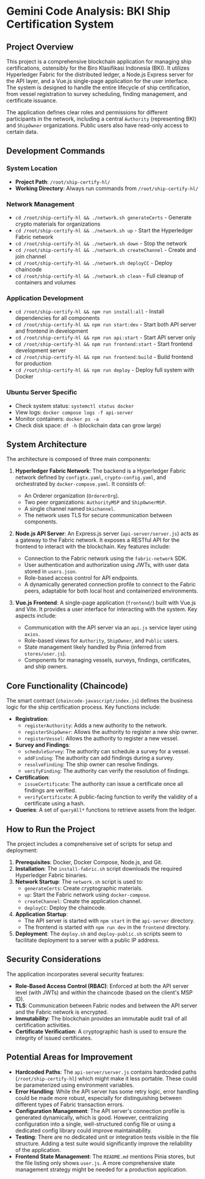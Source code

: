 # Gemini Code Analysis: BKI Ship Certification System

## Project Overview

This project is a comprehensive blockchain application for managing ship certifications, ostensibly for the Biro Klasifikasi Indonesia (BKI). It utilizes Hyperledger Fabric for the distributed ledger, a Node.js Express server for the API layer, and a Vue.js single-page application for the user interface. The system is designed to handle the entire lifecycle of ship certification, from vessel registration to survey scheduling, finding management, and certificate issuance.

The application defines clear roles and permissions for different participants in the network, including a central `Authority` (representing BKI) and `ShipOwner` organizations. Public users also have read-only access to certain data.


## Development Commands

### System Location
- **Project Path**: `/root/ship-certify-hl/`
- **Working Directory**: Always run commands from `/root/ship-certify-hl/`

### Network Management
- `cd /root/ship-certify-hl && ./network.sh generateCerts` - Generate crypto materials for organizations
- `cd /root/ship-certify-hl && ./network.sh up` - Start the Hyperledger Fabric network
- `cd /root/ship-certify-hl && ./network.sh down` - Stop the network
- `cd /root/ship-certify-hl && ./network.sh createChannel` - Create and join channel
- `cd /root/ship-certify-hl && ./network.sh deployCC` - Deploy chaincode
- `cd /root/ship-certify-hl && ./network.sh clean` - Full cleanup of containers and volumes

### Application Development
- `cd /root/ship-certify-hl && npm run install:all` - Install dependencies for all components
- `cd /root/ship-certify-hl && npm run start:dev` - Start both API server and frontend in development
- `cd /root/ship-certify-hl && npm run api:start` - Start API server only
- `cd /root/ship-certify-hl && npm run frontend:start` - Start frontend development server
- `cd /root/ship-certify-hl && npm run frontend:build` - Build frontend for production
- `cd /root/ship-certify-hl && npm run deploy` - Deploy full system with Docker

### Ubuntu Server Specific
- Check system status: `systemctl status docker`
- View logs: `docker compose logs -f api-server`
- Monitor containers: `docker ps -a`
- Check disk space: `df -h` (blockchain data can grow large)


## System Architecture

The architecture is composed of three main components:

1.  **Hyperledger Fabric Network**: The backend is a Hyperledger Fabric network defined by `configtx.yaml`, `crypto-config.yaml`, and orchestrated by `docker-compose.yaml`. It consists of:
    *   An Orderer organization (`OrdererOrg`).
    *   Two peer organizations: `AuthorityMSP` and `ShipOwnerMSP`.
    *   A single channel named `bkichannel`.
    *   The network uses TLS for secure communication between components.

2.  **Node.js API Server**: An Express.js server (`api-server/server.js`) acts as a gateway to the Fabric network. It exposes a RESTful API for the frontend to interact with the blockchain. Key features include:
    *   Connection to the Fabric network using the `fabric-network` SDK.
    *   User authentication and authorization using JWTs, with user data stored in `users.json`.
    *   Role-based access control for API endpoints.
    *   A dynamically generated connection profile to connect to the Fabric peers, adaptable for both local host and containerized environments.

3.  **Vue.js Frontend**: A single-page application (`frontend/`) built with Vue.js and Vite. It provides a user interface for interacting with the system. Key aspects include:
    *   Communication with the API server via an `api.js` service layer using `axios`.
    *   Role-based views for `Authority`, `ShipOwner`, and `Public` users.
    *   State management likely handled by Pinia (inferred from `stores/user.js`).
    *   Components for managing vessels, surveys, findings, certificates, and ship owners.

## Core Functionality (Chaincode)

The smart contract (`chaincode-javascript/index.js`) defines the business logic for the ship certification process. Key functions include:

*   **Registration**:
    *   `registerAuthority`: Adds a new authority to the network.
    *   `registerShipOwner`: Allows the authority to register a new ship owner.
    *   `registerVessel`: Allows the authority to register a new vessel.
*   **Survey and Findings**:
    *   `scheduleSurvey`: The authority can schedule a survey for a vessel.
    *   `addFinding`: The authority can add findings during a survey.
    *   `resolveFinding`: The ship owner can resolve findings.
    *   `verifyFinding`: The authority can verify the resolution of findings.
*   **Certification**:
    *   `issueCertificate`: The authority can issue a certificate once all findings are verified.
    *   `verifyCertificate`: A public-facing function to verify the validity of a certificate using a hash.
*   **Queries**: A set of `queryAll*` functions to retrieve assets from the ledger.

## How to Run the Project

The project includes a comprehensive set of scripts for setup and deployment:

1.  **Prerequisites**: Docker, Docker Compose, Node.js, and Git.
2.  **Installation**: The `install-fabric.sh` script downloads the required Hyperledger Fabric binaries.
3.  **Network Startup**: The `network.sh` script is used to:
    *   `generateCerts`: Create cryptographic materials.
    *   `up`: Start the Fabric network using `docker-compose`.
    *   `createChannel`: Create the application channel.
    *   `deployCC`: Deploy the chaincode.
4.  **Application Startup**:
    *   The API server is started with `npm start` in the `api-server` directory.
    *   The frontend is started with `npm run dev` in the `frontend` directory.
5.  **Deployment**: The `deploy.sh` and `deploy-public.sh` scripts seem to facilitate deployment to a server with a public IP address.

## Security Considerations

The application incorporates several security features:

*   **Role-Based Access Control (RBAC)**: Enforced at both the API server level (with JWTs) and within the chaincode (based on the client's MSP ID).
*   **TLS**: Communication between Fabric nodes and between the API server and the Fabric network is encrypted.
*   **Immutability**: The blockchain provides an immutable audit trail of all certification activities.
*   **Certificate Verification**: A cryptographic hash is used to ensure the integrity of issued certificates.

## Potential Areas for Improvement

*   **Hardcoded Paths**: The `api-server/server.js` contains hardcoded paths (`/root/ship-certify-hl`) which might make it less portable. These could be parameterized using environment variables.
*   **Error Handling**: While the API server has some retry logic, error handling could be made more robust, especially for distinguishing between different types of Fabric transaction errors.
*   **Configuration Management**: The API server's connection profile is generated dynamically, which is good. However, centralizing configuration into a single, well-structured config file or using a dedicated config library could improve maintainability.
*   **Testing**: There are no dedicated unit or integration tests visible in the file structure. Adding a test suite would significantly improve the reliability of the application.
*   **Frontend State Management**: The `README.md` mentions Pinia stores, but the file listing only shows `user.js`. A more comprehensive state management strategy might be needed for a production application.
